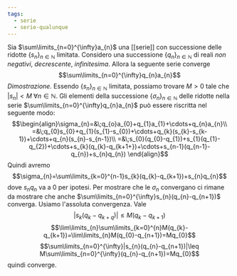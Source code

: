 ```yaml
---
tags:
  - serie
  - serie-qualunque
---
```

Sia $\sum\limits_{n=0}^{\infty}a_{n}$ una [[serie]] con successione delle ridotte $\{s_n\}_{n\in\mathbb{N}}$ limitata. Considero una successione $\{q_n\}_{n\in\mathbb{N}}$ di reali *non negativi*, *decrescente*, *infinitesima*. Allora la seguente serie converge
$$\sum\limits_{n=0}^{\infty}q_{n}a_{n}$$
*Dimostrazione.* Essendo $\{s_n\}_{n\in\mathbb{N}}$ limitata, possiamo trovare $M>0$ tale che $|s_n|<M\;\forall n\in\mathbb{N}$. Gli elementi della successione $\{\sigma_n\}_{n\in\mathbb{N}}$ delle ridotte nella serie $\sum\limits_{n=0}^{\infty}q_{n}a_{n}$ può essere riscritta nel seguente modo:
$$\begin{align}\sigma_{n}=&\;q_{o}a_{0}+q_{1}a_{1}+\cdots+q_{n}a_{n}\\
=&\;q_{0}s_{0}+q_{1}(s_{1}-s_{0})+\cdots+q_{k}(s_{k}-s_{k-1})+\cdots+q_{n}(s_{n}-s_{n-1})\\
=&\;s_{0}(q_{0}-q_{1})+s_{1}(q_{1}-q_{2})+\cdots+s_{k}(q_{k}-q_{k+1+})+\cdots+s_{n-1}(q_{n-1}-q_{n})+s_{n}q_{n})
\end{align}$$
Quindi avremo
$$\sigma_{n}=\sum\limits_{k=0}^{n-1}s_{k}(q_{k}-q_{k+1})+s_{n}q_{n}$$
dove $s_{n}q_{n}$ va a 0 per ipotesi. Per mostrare che le $\sigma_{n}$ convergano ci rimane da mostrare che anche $\sum\limits_{n=0}^{\infty}s_{n}(q_{n}-q_{n+1})$ converga. Usiamo l'assoluta convergenza. Vale
$$|s_{k}(q_{k}-q_{k+q})|\leq M(q_{k}-q_{k+1})$$
$$\lim\limits_{n}\sum\limits_{k=0}^{n}M(q_{k}-q_{k+1})=\lim\limits_{n}M(q_{0}-q_{n+1})=Mq_{0}$$
$$\sum\limits_{n=0}^{\infty}|s_{n}(q_{n}-q_{n+1})|\leq M\sum\limits_{n=0}^{\infty}(q_{n}-q_{n+1})=Mq_{0}$$
quindi converge.